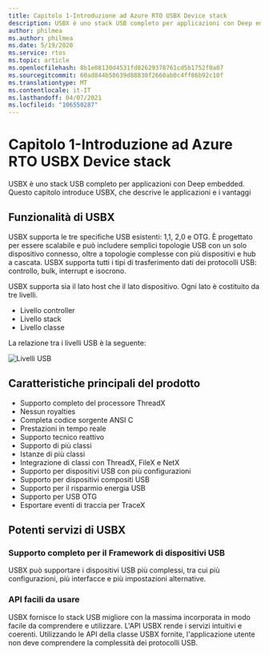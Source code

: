 ```yaml
---
title: Capitolo 1-Introduzione ad Azure RTO USBX Device stack
description: USBX è uno stack USB completo per applicazioni con Deep embedded. Questo capitolo introduce USBX, che descrive i vantaggi e le applicazioni.
author: philmea
ms.author: philmea
ms.date: 5/19/2020
ms.service: rtos
ms.topic: article
ms.openlocfilehash: 8b1e08130d4531fd82629378761cd5b1752f0a07
ms.sourcegitcommit: 60ad844b58639d88830f2660ab0c4ff86b92c10f
ms.translationtype: MT
ms.contentlocale: it-IT
ms.lasthandoff: 04/07/2021
ms.locfileid: "106550287"
---
```

# <a name="chapter-1---introduction-to-azure-rtos-usbx-device-stack"></a>Capitolo 1-Introduzione ad Azure RTO USBX Device stack

USBX è uno stack USB completo per applicazioni con Deep embedded. Questo capitolo introduce USBX, che descrive le applicazioni e i vantaggi 

## <a name="usbx-features"></a>Funzionalità di USBX

USBX supporta le tre specifiche USB esistenti: 1,1, 2,0 e OTG. È progettato per essere scalabile e può includere semplici topologie USB con un solo dispositivo connesso, oltre a topologie complesse con più dispositivi e hub a cascata. USBX supporta tutti i tipi di trasferimento dati dei protocolli USB: controllo, bulk, interrupt e isocrono.

USBX supporta sia il lato host che il lato dispositivo. Ogni lato è costituito da tre livelli.

- Livello controller
- Livello stack
- Livello classe

La relazione tra i livelli USB è la seguente:

![Livelli USB](media/usbx-device-stack/usb-layers.png)

## <a name="product-highlights"></a>Caratteristiche principali del prodotto

- Supporto completo del processore ThreadX
- Nessun royalties
- Completa codice sorgente ANSI C
- Prestazioni in tempo reale
- Supporto tecnico reattivo
- Supporto di più classi
- Istanze di più classi
- Integrazione di classi con ThreadX, FileX e NetX
- Supporto per dispositivi USB con più configurazioni
- Supporto per dispositivi compositi USB
- Supporto per il risparmio energia USB
- Supporto per USB OTG
- Esportare eventi di traccia per TraceX

## <a name="powerful-services-of-usbx"></a>Potenti servizi di USBX

### <a name="complete-usb-device-framework-support"></a>Supporto completo per il Framework di dispositivi USB

USBX può supportare i dispositivi USB più complessi, tra cui più configurazioni, più interfacce e più impostazioni alternative.

### <a name="easy-to-use-apis"></a>API facili da usare

USBX fornisce lo stack USB migliore con la massima incorporata in modo facile da comprendere e utilizzare. L'API USBX rende i servizi intuitivi e coerenti. Utilizzando le API della classe USBX fornite, l'applicazione utente non deve comprendere la complessità dei protocolli USB.
